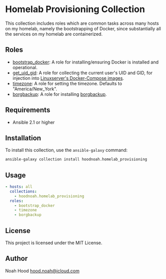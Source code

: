 # Homelab Provisioning Collection

This collection includes roles which are common tasks across many hosts on my homelab, namely the bootstrapping of Docker, since substantially all the services on my homelab are containerized.

## Roles

- [bootstrap_docker](roles/bootstrap_docker/README.md): A role for installing/ensuring Docker is installed and operational.
- [get_uid_gid](roles/get_uid_gid/README.md): A role for collecting the current user's UID and GID, for injection into [Linuxserver's Docker-Compose images](https://docs.linuxserver.io/general/understanding-puid-and-pgid/).
- [timezone](roles/timezone/README.md): A role for setting the timezone. Defaults to "America/New_York".
- [borgbackup](roles/borgbackup/README.md): A role for installing [borgbackup](https://www.borgbackup.org).

## Requirements

- Ansible 2.1 or higher

## Installation

To install this collection, use the `ansible-galaxy` command:

```bash
ansible-galaxy collection install hoodnoah.homelab_provisioning
```

## Usage

```yaml
- hosts: all
  collections:
    - hoodnoah.homelab_provisioning
  roles:
    - bootstrap_docker
    - timezone
    - borgbackup
```

## License

This project is licensed under the MIT License.

## Author

Noah Hood [hood.noah@icloud.com](mailto:hood.noah@icloud.com)
